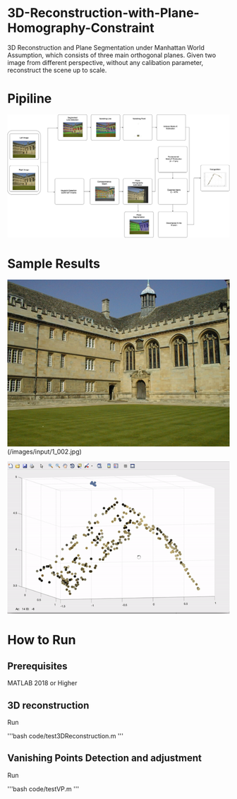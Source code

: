 # 3D-Reconstruction-with-Plane-Homography-Constraint
3D Reconstruction and Plane Segmentation under Manhattan World Assumption, which consists of three main orthogonal planes.
Given two image from different perspective, without any calibation parameter, reconstruct the scene up to scale.

# Pipiline
![Reconstruction Pipeline](/images/demo/3D_reconstruction.jpg)

# Sample Results
![Inputs](/images/input/1_001.jpg)(/images/input/1_002.jpg)

![Reconstruction Results](/images/demo/demo.gif)

# How to Run
## Prerequisites
MATLAB 2018 or Higher
## 3D reconstruction
Run

'''bash
   code/test3DReconstruction.m
'''
## Vanishing Points Detection and adjustment
Run

'''bash
   code/testVP.m
'''
